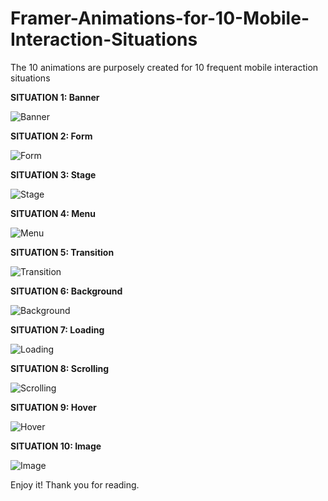 # Framer-Animations-for-10-Mobile-Interaction-Situations
The 10 animations are purposely created for 10 frequent mobile interaction situations

**SITUATION 1: Banner**

![Banner](Gifs/Banner.gif)

**SITUATION 2: Form**

![Form](Gifs/Form.gif)

**SITUATION 3: Stage**

![Stage](Gifs/Stage.gif)

**SITUATION 4: Menu**

![Menu](Gifs/Menu.gif)

**SITUATION 5: Transition**

![Transition](Gifs/Transition.gif)

**SITUATION 6: Background**

![Background](Gifs/Background.gif)

**SITUATION 7: Loading**

![Loading](Gifs/Loading.gif)

**SITUATION 8: Scrolling**

![Scrolling](Gifs/Scrolling.gif)

**SITUATION 9: Hover**

![Hover](Gifs/Hover.gif)

**SITUATION 10: Image**

![Image](Gifs/Image.gif)


Enjoy it! Thank you for reading.
